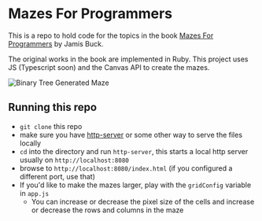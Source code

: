 # Mazes For Programmers

This is a repo to hold code for the topics in the book
[Mazes For Programmers](https://pragprog.com/book/jbmaze/mazes-for-programmers)
by Jamis Buck.

The original works in the book are implemented in Ruby. This project uses
JS (Typescript soon) and the Canvas API to create the mazes.

![Binary Tree Generated Maze](https://i.imgur.com/D0SGdwd.png)

## Running this repo
* `git clone` this repo
* make sure you have [http-server](https://www.npmjs.com/package/http-server) or some other way to serve the files locally
* `cd` into the directory and run `http-server`, this starts a local http server usually on `http://localhost:8080`
* browse to `http://localhost:8080/index.html` (if you configured a different port, use that)
* If you'd like to make the mazes larger, play with the `gridConfig` variable in `app.js`
    - You can increase or decrease the pixel size of the cells and increase or decrease the rows and columns in the maze
